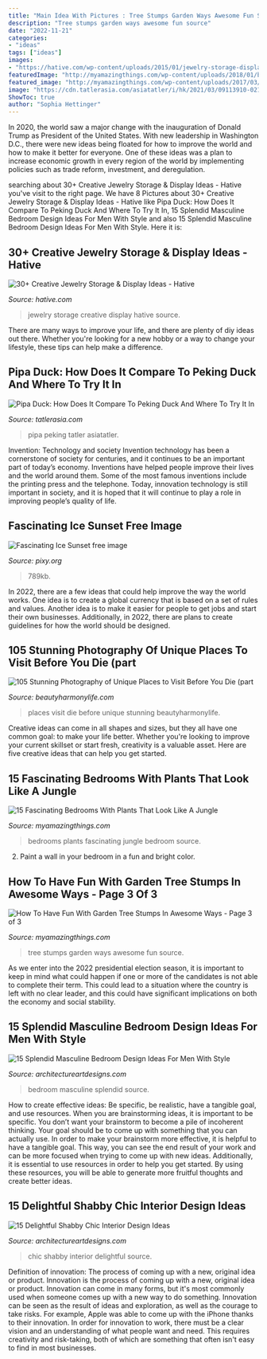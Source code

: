 ```yaml
---
title: "Main Idea With Pictures : Tree Stumps Garden Ways Awesome Fun Source"
description: "Tree stumps garden ways awesome fun source"
date: "2022-11-21"
categories:
- "ideas"
tags: ["ideas"]
images:
- "https://hative.com/wp-content/uploads/2015/01/jewelry-storage-display-ideas/20-jewelry-storage-display-ideas.jpg"
featuredImage: "http://myamazingthings.com/wp-content/uploads/2018/01/bedroom-plants-2.jpg"
featured_image: "http://myamazingthings.com/wp-content/uploads/2017/03/b23772f266674b60fa5890577a12a948.jpg"
image: "https://cdn.tatlerasia.com/asiatatler/i/hk/2021/03/09113910-02163000-pipa-duck-article-1200x1920_cover_1200x1920.jpg"
ShowToc: true
author: "Sophia Hettinger"
---
```



In 2020, the world saw a major change with the inauguration of Donald Trump as President of the United States. With new leadership in Washington D.C., there were new ideas being floated for how to improve the world and how to make it better for everyone. One of these ideas was a plan to increase economic growth in every region of the world by implementing policies such as trade reform, investment, and deregulation.

	

		
searching about 30+ Creative Jewelry Storage &amp; Display Ideas - Hative you've visit to the right page. We have 8 Pictures about 30+ Creative Jewelry Storage &amp; Display Ideas - Hative like Pipa Duck: How Does It Compare To Peking Duck And Where To Try It In, 15 Splendid Masculine Bedroom Design Ideas For Men With Style and also 15 Splendid Masculine Bedroom Design Ideas For Men With Style. Here it is:
		
    
## 30+ Creative Jewelry Storage &amp; Display Ideas - Hative

<img loading=lazy src="https://hative.com/wp-content/uploads/2015/01/jewelry-storage-display-ideas/20-jewelry-storage-display-ideas.jpg" onerror="this.onerror=null;this.src='https://tse1.mm.bing.net/th?id=OIP.pADGwf9yBUzMI2G-0FArTQHaJ4&amp;pid=15.1';" alt="30+ Creative Jewelry Storage &amp; Display Ideas - Hative">

_Source: hative.com_

>jewelry storage creative display hative source. 

	

There are many ways to improve your life, and there are plenty of diy ideas out there. Whether you're looking for a new hobby or a way to change your lifestyle, these tips can help make a difference.

    
## Pipa Duck: How Does It Compare To Peking Duck And Where To Try It In

<img loading=lazy src="https://cdn.tatlerasia.com/asiatatler/i/hk/2021/03/09113910-02163000-pipa-duck-article-1200x1920_cover_1200x1920.jpg" onerror="this.onerror=null;this.src='https://tse3.mm.bing.net/th?id=OIP.lDhtVpEf3bnnEiMLQXi7pQHaL2&amp;pid=15.1';" alt="Pipa Duck: How Does It Compare To Peking Duck And Where To Try It In">

_Source: tatlerasia.com_

>pipa peking tatler asiatatler. 

	

Invention: Technology and society
Invention technology has been a cornerstone of society for centuries, and it continues to be an important part of today’s economy. Inventions have helped people improve their lives and the world around them. Some of the most famous inventions include the printing press and the telephone. Today, innovation technology is still important in society, and it is hoped that it will continue to play a role in improving people’s quality of life.

    
## Fascinating Ice Sunset Free Image

<img loading=lazy src="https://pixy.org/src/487/4870083.jpg" onerror="this.onerror=null;this.src='https://tse2.mm.bing.net/th?id=OIP.2bJ9_f9aKoGCME7ZIff-ZwHaJ4&amp;pid=15.1';" alt="Fascinating Ice Sunset free image">

_Source: pixy.org_

>789kb. 

	

In 2022, there are a few ideas that could help improve the way the world works. One idea is to create a global currency that is based on a set of rules and values. Another idea is to make it easier for people to get jobs and start their own businesses. Additionally, in 2022, there are plans to create guidelines for how the world should be designed.

    
## 105 Stunning Photography Of Unique Places To Visit Before You Die (part

<img loading=lazy src="https://beautyharmonylife.com/wp-content/uploads/2013/12/201311071355215114-167450-800x1199.jpg" onerror="this.onerror=null;this.src='https://tse4.mm.bing.net/th?id=OIP.I6Y3uV68g-CFnEVBKDvGUwHaLG&amp;pid=15.1';" alt="105 Stunning Photography of Unique Places to Visit Before You Die (part">

_Source: beautyharmonylife.com_

>places visit die before unique stunning beautyharmonylife. 

	

Creative ideas can come in all shapes and sizes, but they all have one common goal: to make your life better. Whether you're looking to improve your current skillset or start fresh, creativity is a valuable asset. Here are five creative ideas that can help you get started.

    
## 15 Fascinating Bedrooms With Plants That Look Like A Jungle

<img loading=lazy src="http://myamazingthings.com/wp-content/uploads/2018/01/bedroom-plants-2.jpg" onerror="this.onerror=null;this.src='https://tse3.mm.bing.net/th?id=OIP.EX-M7pl48jsMIB9VjpqRRgHaKV&amp;pid=15.1';" alt="15 Fascinating Bedrooms With Plants That Look Like A Jungle">

_Source: myamazingthings.com_

>bedrooms plants fascinating jungle bedroom source. 

	

2. Paint a wall in your bedroom in a fun and bright color.

    
## How To Have Fun With Garden Tree Stumps In Awesome Ways - Page 3 Of 3

<img loading=lazy src="http://myamazingthings.com/wp-content/uploads/2017/03/b23772f266674b60fa5890577a12a948.jpg" onerror="this.onerror=null;this.src='https://tse1.mm.bing.net/th?id=OIP.KlTl82DM0UUzRUd5FnGiJgHaIJ&amp;pid=15.1';" alt="How To Have Fun With Garden Tree Stumps In Awesome Ways - Page 3 of 3">

_Source: myamazingthings.com_

>tree stumps garden ways awesome fun source. 

	

As we enter into the 2022 presidential election season, it is important to keep in mind what could happen if one or more of the candidates is not able to complete their term. This could lead to a situation where the country is left with no clear leader, and this could have significant implications on both the economy and social stability.

    
## 15 Splendid Masculine Bedroom Design Ideas For Men With Style

<img loading=lazy src="https://www.architectureartdesigns.com/wp-content/uploads/2015/04/250.jpg" onerror="this.onerror=null;this.src='https://tse2.mm.bing.net/th?id=OIP.g7KPCrjKy_-wwkiOy6NTeAHaE3&amp;pid=15.1';" alt="15 Splendid Masculine Bedroom Design Ideas For Men With Style">

_Source: architectureartdesigns.com_

>bedroom masculine splendid source. 

	

How to create effective ideas: Be specific, be realistic, have a tangible goal, and use resources.
When you are brainstorming ideas, it is important to be specific. You don’t want your brainstorm to become a pile of incoherent thinking. Your goal should be to come up with something that you can actually use. In order to make your brainstorm more effective, it is helpful to have a tangible goal. This way, you can see the end result of your work and can be more focused when trying to come up with new ideas. Additionally, it is essential to use resources in order to help you get started. By using these resources, you will be able to generate more fruitful thoughts and create better ideas.

    
## 15 Delightful Shabby Chic Interior Design Ideas

<img loading=lazy src="https://www.architectureartdesigns.com/wp-content/uploads/2015/01/1266.jpg" onerror="this.onerror=null;this.src='https://tse2.mm.bing.net/th?id=OIP.IWdJC-AFSpETIgKvymNXPwHaLI&amp;pid=15.1';" alt="15 Delightful Shabby Chic Interior Design Ideas">

_Source: architectureartdesigns.com_

>chic shabby interior delightful source. 

	

Definition of innovation: The process of coming up with a new, original idea or product.
Innovation is the process of coming up with a new, original idea or product. Innovation can come in many forms, but it's most commonly used when someone comes up with a new way to do something. Innovation can be seen as the result of ideas and exploration, as well as the courage to take risks. For example, Apple was able to come up with the iPhone thanks to their innovation. In order for innovation to work, there must be a clear vision and an understanding of what people want and need. This requires creativity and risk-taking, both of which are something that often isn't easy to find in most businesses.

